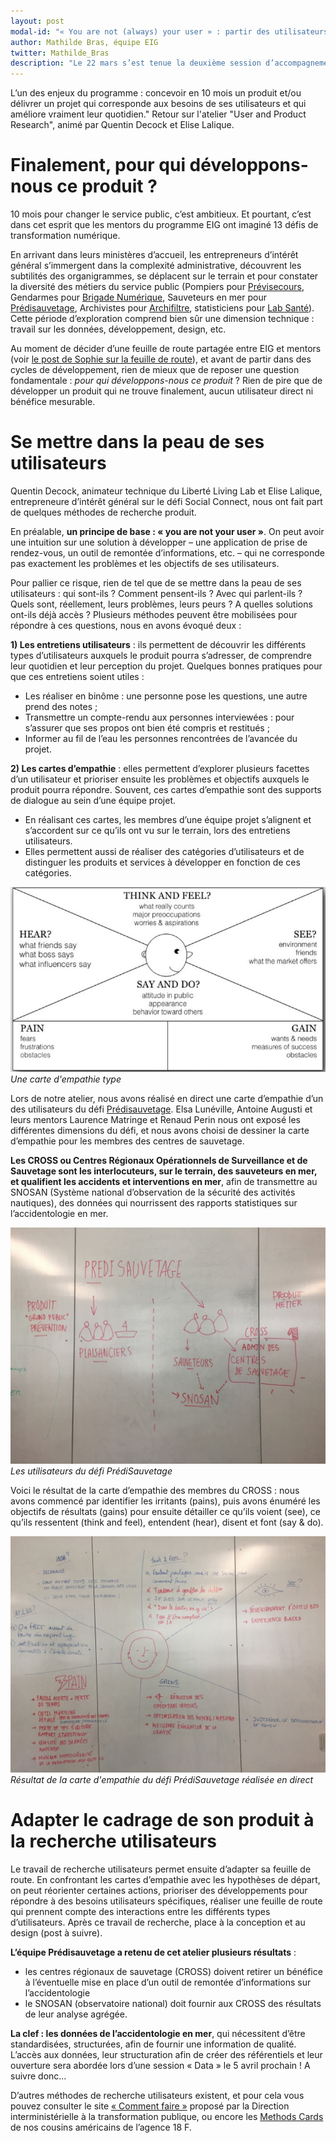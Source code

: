 ```yaml
---
layout: post
modal-id: "« You are not (always) your user » : partir des utilisateurs pour construire un produit. Retour sur les ateliers du 22 mars (2/3)"
author: Mathilde Bras, équipe EIG
twitter: Mathilde_Bras
description: "Le 22 mars s’est tenue la deuxième session d’accompagnement des entrepreneurs d’intérêt général. En présence des mentors des défis, nous avons travaillé sur 3 ateliers, orientés « utilisateurs » : recherche produit et utilisateurs, design et conception du produit avec ses utilisateurs, ouverture du code source."
---
```


L’un des enjeux du programme : concevoir en 10 mois un produit et/ou délivrer un projet qui corresponde aux besoins de ses utilisateurs et qui améliore vraiment leur quotidien." Retour sur l'atelier "User and Product Research", animé par Quentin Decock et Elise Lalique.

# Finalement, pour qui développons-nous ce produit ?

10 mois pour changer le service public, c’est ambitieux. Et pourtant, c’est dans cet esprit que les mentors du programme EIG ont imaginé 13 défis de transformation numérique. 

En arrivant dans leurs ministères d’accueil, les entrepreneurs d’intérêt général s’immergent dans la complexité administrative, découvrent les subtilités des organigrammes, se déplacent sur le terrain et pour constater la diversité des métiers du service public (Pompiers pour [Prévisecours](https://entrepreneur-interet-general.etalab.gouv.fr/defi/2017/09/26/previsecours/), Gendarmes pour [Brigade Numérique](https://entrepreneur-interet-general.etalab.gouv.fr/defi/2017/09/26/brigadenumerique/), Sauveteurs en mer pour [Prédisauvetage](https://entrepreneur-interet-general.etalab.gouv.fr/defi/2017/09/26/donneesauvetagemaritime/), Archivistes pour [Archifiltre](https://entrepreneur-interet-general.etalab.gouv.fr/defi/2017/09/26/archemse/), statisticiens pour [Lab Santé](https://entrepreneur-interet-general.etalab.gouv.fr/defi/2017/09/26/labsante/)). Cette période d’exploration comprend bien sûr une dimension technique : travail sur les données, développement, design, etc.

Au moment de décider d’une feuille de route partagée entre EIG et mentors (voir [le post de Sophie sur la feuille de route](https://entrepreneur-interet-general.etalab.gouv.fr/posts/2018/04/04/construire-une-feuille-de-route-partagee/)), et avant de partir dans des cycles de développement, rien de mieux que de reposer une question fondamentale : *pour qui développons-nous ce produit* ? Rien de pire que de développer un produit qui ne trouve finalement, aucun utilisateur direct ni bénéfice mesurable.

# Se mettre dans la peau de ses utilisateurs

Quentin Decock, animateur technique du Liberté Living Lab et Elise Lalique, entrepreneure d’intérêt général sur le défi Social Connect, nous ont fait part de quelques méthodes de recherche produit.

En préalable, **un principe de base : « you are not your user »**. On peut avoir une intuition sur une solution à développer – une application de prise de rendez-vous, un outil de remontée d’informations, etc. – qui ne corresponde pas exactement les problèmes et les objectifs de ses utilisateurs.

Pour pallier ce risque, rien de tel que de se mettre dans la peau de ses utilisateurs : qui sont-ils ? Comment pensent-ils ? Avec qui parlent-ils ? Quels sont, réellement, leurs problèmes, leurs peurs ? A quelles solutions ont-ils déjà accès ? 
Plusieurs méthodes peuvent être mobilisées pour répondre à ces questions, nous en avons évoqué deux :

**1) Les entretiens utilisateurs** : ils permettent de découvrir les différents types d’utilisateurs auxquels le produit pourra s’adresser, de comprendre leur quotidien et leur perception du projet. Quelques bonnes pratiques pour que ces entretiens soient utiles :

- Les réaliser en binôme : une personne pose les questions, une autre prend des notes ; 
- Transmettre un compte-rendu aux personnes interviewées : pour s’assurer que ses propos ont bien été compris et restitués ; 
- Informer au fil de l’eau les personnes rencontrées de l’avancée du projet.

**2) Les cartes d’empathie** : elles permettent d’explorer plusieurs facettes d’un utilisateur et prioriser ensuite les problèmes et objectifs auxquels le produit pourra répondre. Souvent, ces cartes d’empathie sont des supports de dialogue au sein d’une équipe projet. 

- En réalisant ces cartes, les membres d’une équipe projet s’alignent et s’accordent sur ce qu’ils ont vu sur le terrain, lors des entretiens utilisateurs. 
- Elles permettent aussi de réaliser des catégories d’utilisateurs et de distinguer les produits et services à développer en fonction de ces catégories. 

![Carte d'empathie type](/img/ex-empathy-map.jpg)
_Une carte d'empathie type_

Lors de notre atelier, nous avons réalisé en direct une carte d’empathie d’un des utilisateurs du défi [Prédisauvetage](https://entrepreneur-interet-general.etalab.gouv.fr/defi/2017/09/26/donneesauvetagemaritime/). Elsa Lunéville, Antoine Augusti et leurs mentors Laurence Matringe et Renaud Perin nous ont exposé les différentes dimensions du défi, et nous avons choisi de dessiner la carte d’empathie pour les membres des centres de sauvetage. 

**Les CROSS ou Centres Régionaux Opérationnels de Surveillance et de Sauvetage sont les interlocuteurs, sur le terrain, des sauveteurs en mer, et qualifient les accidents et interventions en mer**, afin de transmettre au SNOSAN (Système national d’observation de la sécurité des activités nautiques), des données qui nourrissent des rapports statistiques sur l’accidentologie en mer.

![Les utilisateurs du défi Prédisauvetage](/img/user-predisauvetage.jpg)
_Les utilisateurs du défi PrédiSauvetage_

Voici le résultat de la carte d’empathie des membres du CROSS : nous avons commencé par identifier les irritants (pains), puis avons énuméré les objectifs de résultats (gains) pour ensuite détailler ce qu’ils voient (see), ce qu’ils ressentent (think and feel), entendent (hear), disent et font (say & do).

![La carte d'empathie du défi PrédiSauvetage](/img/empathy-predisauvetage.jpg)
_Résultat de la carte d'empathie du défi PrédiSauvetage réalisée en direct_

# Adapter le cadrage de son produit à la recherche utilisateurs

Le travail de recherche utilisateurs permet ensuite d’adapter sa feuille de route. En confrontant les cartes d’empathie avec les hypothèses de départ, on peut réorienter certaines actions, prioriser des développements pour répondre à des besoins utilisateurs spécifiques, réaliser une feuille de route qui prennent compte des interactions entre les différents types d’utilisateurs. Après ce travail de recherche, place à la conception et au design (post à suivre).

**L’équipe Prédisauvetage a retenu de cet atelier plusieurs résultats** : 
- les centres régionaux de sauvetage (CROSS) doivent retirer un bénéfice à l’éventuelle mise en place d’un outil de remontée d’informations sur l’accidentologie
- le SNOSAN (observatoire national) doit fournir aux CROSS des résultats de leur analyse agrégée. 

**La clef : les données de l’accidentologie en mer**, qui nécessitent d’être standardisées, structurées, afin de fournir une information de qualité. L’accès aux données, leur structuration afin de créer des référentiels et leur ouverture sera abordée lors d’une session « Data » le 5 avril prochain ! A suivre donc…

D’autres méthodes de recherche utilisateurs existent, et pour cela vous pouvez consulter le site [« Comment faire »](http://comment-faire.modernisation.gouv.fr/) proposé par la Direction interministérielle à la transformation publique, ou encore les [Methods Cards](https://methods.18f.gov/) de nos cousins américains de l’agence 18 F.
